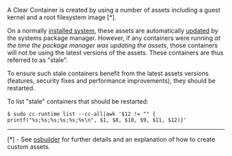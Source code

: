 A Clear Container is created by using a number of assets including a guest kernel and a root filesystem image [*].

On a normally [installed system](Installation), these assets are automatically [updated](/clearcontainers/runtime/blob/master/docs/upgrading.md) by the systems package manager. However, if any containers were running *at the time the package manager was updating the assets*, those containers will not be using the latest versions of the assets. These containers are thus referred to as "stale".

To ensure such stale containers benefit from the latest assets versions (features, security fixes and performance improvements), they should be restarted.

To list "stale" containers that should be restarted:

```
$ sudo cc-runtime list --cc-all|awk '$12 != "" { printf("%s;%s;%s;%s;%s;%s\n", $1, $8, $10, $9, $11, $12)}'
```


---

[*] - See [osbuilder](https://github.com/clearcontainers/osbuilder) for further details and an explanation of how to create custom assets.